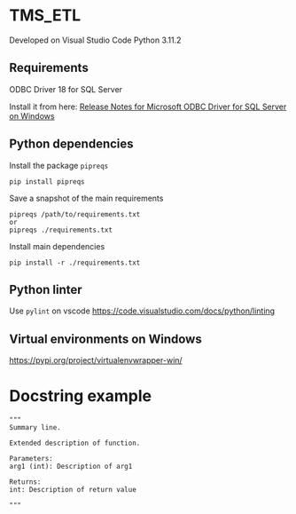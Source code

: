 # TMS_ETL
Developed on Visual Studio Code
Python 3.11.2

## Requirements
ODBC Driver 18 for SQL Server

Install it from here:
[Release Notes for Microsoft ODBC Driver for SQL Server on Windows](https://learn.microsoft.com/en-us/sql/connect/odbc/windows/release-notes-odbc-sql-server-windows?view=sql-server-ver16)

## Python dependencies
Install the package `pipreqs`
```
pip install pipreqs
```

Save a snapshot of the main requirements
```
pipreqs /path/to/requirements.txt
or
pipreqs ./requirements.txt
```

Install main dependencies
```
pip install -r ./requirements.txt
```

## Python linter
Use `pylint` on vscode
https://code.visualstudio.com/docs/python/linting

## Virtual environments on Windows
https://pypi.org/project/virtualenvwrapper-win/

# Docstring example
```
"""
Summary line.

Extended description of function.

Parameters:
arg1 (int): Description of arg1

Returns:
int: Description of return value

"""
```